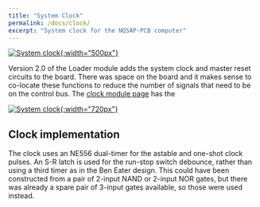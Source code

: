 ```yaml
---
title: "System Clock"
permalink: /docs/clock/
excerpt: "System clock for the NQSAP-PCB computer"
---
```


[![System clock](../../assets/images/loader-board.png "System clock"){:width="500px"}](../../assets/images/loader-board.png)

Version 2.0 of the Loader module adds the system clock and master reset circuits to the
board.  There was space on the board and it makes sense to co-locate these functions to
reduce the number of signals that need to be on the control bus.  The
[clock module page]() has the

[![System clock](../../assets/images/clock-schematic.png "System clock"){:width="720px"}](../../assets/images/clock-schematic.png)

## Clock implementation

The clock uses an NE556 dual-timer for the astable and one-shot clock pulses.  An S-R latch
is used for the run-stop switch debounce, rather than using a third timer as in the Ben
Eater design.  This could have been constructed from a pair of 2-input NAND or 2-input NOR
gates, but there was already a spare pair of 3-input gates available, so those were used
instead.
